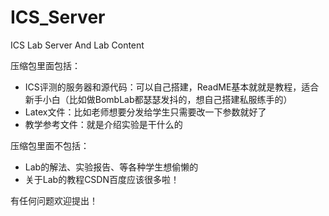 # ICS_Server
ICS Lab Server And Lab Content

压缩包里面包括：
- ICS评测的服务器和源代码：可以自己搭建，ReadME基本就就是教程，适合新手小白（比如做BombLab都瑟瑟发抖的，想自己搭建私服练手的）
- Latex文件：比如老师想要分发给学生只需要改一下参数就好了
- 教学参考文件：就是介绍实验是干什么的

压缩包里面不包括：
- Lab的解法、实验报告、等各种学生想偷懒的
- 关于Lab的教程CSDN百度应该很多啦！

有任何问题欢迎提出！
